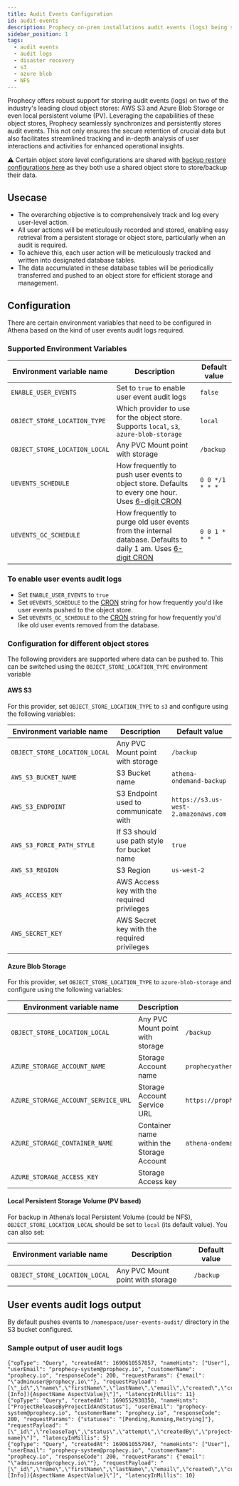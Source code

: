 ```yaml
---
title: Audit Events Configuration
id: audit-events
description: Prophecy on-prem installations audit events (logs) being synced to object stores like S3, Azure Blob Storage etc.
sidebar_position: 1
tags:
  - audit events
  - audit logs
  - disaster recovery
  - s3
  - azure blob
  - NFS
---
```


Prophecy offers robust support for storing audit events (logs) on two of the industry's leading cloud object stores: AWS S3 and Azure Blob Storage or even local persistent volume (PV). Leveraging the capabilities of these object stores, Prophecy seamlessly synchronizes and persistently stores audit events. This not only ensures the secure retention of crucial data but also facilitates streamlined tracking and in-depth analysis of user interactions and activities for enhanced operational insights.

:warning: Certain object store level configurations are shared with [backup restore configurations here](./configure-backup.md) as they both use a shared object store to store/backup their data.

## Usecase

- The overarching objective is to comprehensively track and log every user-level action.
- All user actions will be meticulously recorded and stored, enabling easy retrieval from a persistent storage or object store, particularly when an audit is required.
- To achieve this, each user action will be meticulously tracked and written into designated database tables.
- The data accumulated in these database tables will be periodically transferred and pushed to an object store for efficient storage and management.

## Configuration

There are certain environment variables that need to be configured in Athena based on the kind of user events audit logs required.

### Supported Environment Variables

| Environment variable name     | Description                                                                                                                                                                           | Default value   |
| ----------------------------- | ------------------------------------------------------------------------------------------------------------------------------------------------------------------------------------- | --------------- |
| `ENABLE_USER_EVENTS`          | Set to `true` to enable user event audit logs                                                                                                                                         | `false`         |
| `OBJECT_STORE_LOCATION_TYPE`  | Which provider to use for the object store. Supports `local`, `s3`, `azure-blob-storage`                                                                                              | `local`         |
| `OBJECT_STORE_LOCATION_LOCAL` | Any PVC Mount point with storage                                                                                                                                                      | `/backup`       |
| `UEVENTS_SCHEDULE`            | How frequently to push user events to object store. Defaults to every one hour. Uses [6-digit CRON](https://pkg.go.dev/github.com/robfig/cron#hdr-CRON_Expression_Format)             | `0 0 */1 * * *` |
| `UEVENTS_GC_SCHEDULE`         | How frequently to purge old user events from the internal database. Defaults to daily 1 am. Uses [6-digit CRON](https://pkg.go.dev/github.com/robfig/cron#hdr-CRON_Expression_Format) | `0 0 1 * * *`   |

### To enable user events audit logs

- Set `ENABLE_USER_EVENTS` to `true`
- Set `UEVENTS_SCHEDULE` to the [CRON](https://pkg.go.dev/github.com/robfig/cron#hdr-CRON_Expression_Format) string for how frequently you'd like user events pushed to the object store.
- Set `UEVENTS_GC_SCHEDULE` to the [CRON](https://pkg.go.dev/github.com/robfig/cron#hdr-CRON_Expression_Format) string for how frequently you'd like old user events removed from the database.

### Configuration for different object stores

The following providers are supported where data can be pushed to. This can be switched using the `OBJECT_STORE_LOCATION_TYPE` environment variable

#### AWS S3

For this provider, set `OBJECT_STORE_LOCATION_TYPE` to `s3` and configure using the following variables:

| Environment variable name     | Description                                 | Default value                        |
| ----------------------------- | ------------------------------------------- | ------------------------------------ |
| `OBJECT_STORE_LOCATION_LOCAL` | Any PVC Mount point with storage            | `/backup`                            |
| `AWS_S3_BUCKET_NAME`          | S3 Bucket name                              | `athena-ondemand-backup`             |
| `AWS_S3_ENDPOINT`             | S3 Endpoint used to communicate with        | `https://s3.us-west-2.amazonaws.com` |
| `AWS_S3_FORCE_PATH_STYLE`     | If S3 should use path style for bucket name | `true`                               |
| `AWS_S3_REGION`               | S3 Region                                   | `us-west-2`                          |
| `AWS_ACCESS_KEY`              | AWS Access key with the required privileges |                                      |
| `AWS_SECRET_KEY`              | AWS Secret key with the required privileges |                                      |

#### Azure Blob Storage

For this provider, set `OBJECT_STORE_LOCATION_TYPE` to `azure-blob-storage` and configure using the following variables:

| Environment variable name           | Description                               | Default value                                         |
| ----------------------------------- | ----------------------------------------- | ----------------------------------------------------- |
| `OBJECT_STORE_LOCATION_LOCAL`       | Any PVC Mount point with storage          | `/backup`                                             |
| `AZURE_STORAGE_ACCOUNT_NAME`        | Storage Account name                      | `prophecyathenabackup`                                |
| `AZURE_STORAGE_ACCOUNT_SERVICE_URL` | Storage Account Service URL               | `https://prophecyathenabackup.blob.core.windows.net/` |
| `AZURE_STORAGE_CONTAINER_NAME`      | Container name within the Storage Account | `athena-ondemand-backup`                              |
| `AZURE_STORAGE_ACCESS_KEY`          | Storage Access key                        |                                                       |

#### Local Persistent Storage Volume (PV based)

For backup in Athena’s local Persistent Volume (could be NFS), `OBJECT_STORE_LOCATION_LOCAL` should be set to `local` (its default value). You can also set:

| Environment variable name     | Description                      | Default value |
| ----------------------------- | -------------------------------- | ------------- |
| `OBJECT_STORE_LOCATION_LOCAL` | Any PVC Mount point with storage | `/backup`     |

## User events audit logs output

By default pushes events to `/namespace/user-events-audit/` directory in the S3 bucket configured.

### Sample output of user audit logs

```
{"opType": "Query", "createdAt": 1690610557857, "nameHints": ["User"], "userEmail": "prophecy-system@prophecy.io", "customerName": "prophecy.io", "responseCode": 200, "requestParams": {"email": "\"adminuser@prophecy.io\""}, "requestPayload": "[\"_id\",\"name\",\"firstName\",\"lastName\",\"email\",\"created\",\"createdBy\",\"aspects(aspect:[Info]){AspectName AspectValue}\"]", "latencyInMillis": 11}
{"opType": "Query", "createdAt": 1690552930350, "nameHints": ["ProjectReleaseByProjectIdAndStatus"], "userEmail": "prophecy-system@prophecy.io", "customerName": "prophecy.io", "responseCode": 200, "requestParams": {"statuses": "[Pending,Running,Retrying]"}, "requestPayload": "[\"_id\",\"releaseTag\",\"status\",\"attempt\",\"createdBy\",\"project{_id name}\"]", "latencyInMillis": 5}
{"opType": "Query", "createdAt": 1690610557967, "nameHints": ["User"], "userEmail": "prophecy-system@prophecy.io", "customerName": "prophecy.io", "responseCode": 200, "requestParams": {"email": "\"adminuser@prophecy.io\""}, "requestPayload": "[\"_id\",\"name\",\"firstName\",\"lastName\",\"email\",\"created\",\"createdBy\",\"aspects(aspect:[Info]){AspectName AspectValue}\"]", "latencyInMillis": 10}
```
